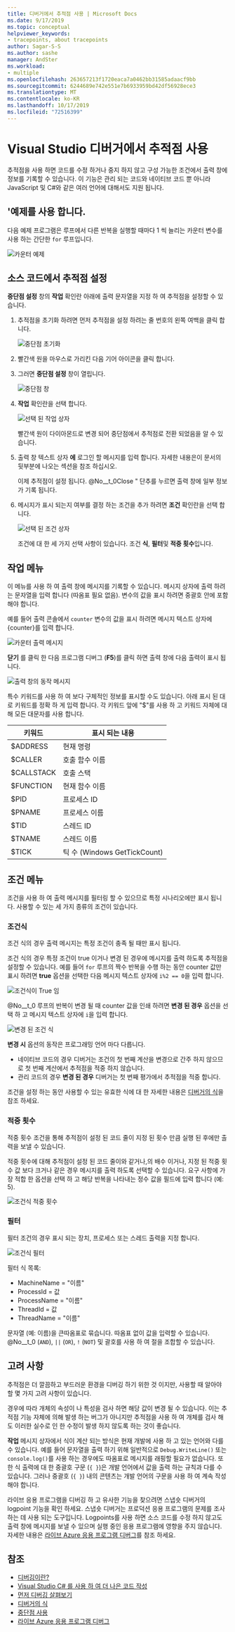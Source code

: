 ```yaml
---
title: 디버거에서 추적점 사용 | Microsoft Docs
ms.date: 9/17/2019
ms.topic: conceptual
helpviewer_keywords:
- tracepoints, about tracepoints
author: Sagar-S-S
ms.author: sashe
manager: AndSter
ms.workload:
- multiple
ms.openlocfilehash: 263657213f1720eaca7a0462bb31585adaacf9bb
ms.sourcegitcommit: 6244689e742e551e7b6933959bd42df56928ece3
ms.translationtype: MT
ms.contentlocale: ko-KR
ms.lasthandoff: 10/17/2019
ms.locfileid: "72516399"
---
```

# <a name="use-tracepoints-in-the-visual-studio-debugger"></a>Visual Studio 디버거에서 추적점 사용

추적점을 사용 하면 코드를 수정 하거나 중지 하지 않고 구성 가능한 조건에서 출력 창에 정보를 기록할 수 있습니다. 이 기능은 관리 되는 코드와 네이티브 코드 뿐 아니라 JavaScript 및 C#와 같은 여러 언어에 대해서도 지원 됩니다.

## <a name="let39s-take-an-example"></a>&#39;예제를 사용 합니다.

다음 예제 프로그램은 루프에서 다른 반복을 실행할 때마다 1 씩 늘리는 카운터 변수를 사용 하는 간단한 `for` 루프입니다.

![카운터 예제](../debugger/media/counterexample.png "카운터 예제")

## <a name="set-tracepoints-in-source-code"></a>소스 코드에서 추적점 설정

**중단점 설정** 창의 **작업** 확인란 아래에 출력 문자열을 지정 하 여 추적점을 설정할 수 있습니다.

1. 추적점을 초기화 하려면 먼저 추적점을 설정 하려는 줄 번호의 왼쪽 여백을 클릭 합니다.

   ![중단점 초기화](../debugger/media/breakpointinitialization.png "중단점 초기화")

2. 빨간색 원을 마우스로 가리킨 다음 기어 아이콘을 클릭 합니다.
3. 그러면 **중단점 설정** 창이 열립니다.

   ![중단점 창](../debugger/media/breakpointwindow.png "중단점 창")

4. **작업** 확인란을 선택 합니다.

   ![선택 된 작업 상자](../debugger/media/checkedactionsbox.png "선택 된 작업 상자")

   빨간색 원이 다이아몬드로 변경 되어 중단점에서 추적점로 전환 되었음을 알 수 있습니다.

5. 출력 창 텍스트 상자 **에** 로그인 할 메시지를 입력 합니다. 자세한 내용은이 문서의 뒷부분에 나오는 섹션을 참조 하십시오.

   이제 추적점이 설정 됩니다. @No__t_0Close &quot; 단추를 누르면 출력 창에 일부 정보가 기록 됩니다.

6. 메시지가 표시 되는지 여부를 결정 하는 조건을 추가 하려면 **조건** 확인란을 선택 합니다.

   ![선택 된 조건 상자](../debugger/media/checkedconditionsbox.png "선택 된 조건 상자")

   조건에 대 한 세 가지 선택 사항이 있습니다. 조건 **식**, **필터**및 **적중 횟수**입니다.

## <a name="actions-menu"></a>작업 메뉴

이 메뉴를 사용 하 여 출력 창에 메시지를 기록할 수 있습니다. 메시지 상자에 출력 하려는 문자열을 입력 합니다 (따옴표 필요 없음). 변수의 값을 표시 하려면 중괄호 안에 포함 해야 합니다.

예를 들어 출력 콘솔에서 `counter` 변수의 값을 표시 하려면 메시지 텍스트 상자에 {counter}를 입력 합니다.

![카운터 출력 메시지](../debugger/media/counteroutputmessage.png "카운터 출력 메시지")

**닫기** 를 클릭 한 다음 프로그램 디버그 (**F5**)를 클릭 하면 출력 창에 다음 출력이 표시 됩니다.

![출력 창의 동작 메시지](../debugger/media/actionsmessageinoutputwindow.png "출력 창의 동작 메시지")

특수 키워드를 사용 하 여 보다 구체적인 정보를 표시할 수도 있습니다. 아래 표시 된 대로 키워드를 정확 하 게 입력 합니다. 각 키워드 앞에 "$"를 사용 하 고 키워드 자체에 대해 모든 대문자를 사용 합니다.

| 키워드 | 표시 되는 내용 |
| --- | --- |
| $ADDRESS | 현재 명령 |
| $CALLER | 호출 함수 이름 |
| $CALLSTACK | 호출 스택 |
| $FUNCTION | 현재 함수 이름 |
| $PID | 프로세스 ID |
| $PNAME | 프로세스 이름 |
| $TID | 스레드 ID |
| $TNAME   | 스레드 이름 |
| $TICK | 틱 수 (Windows GetTickCount) |

## <a name="conditions-menu"></a>조건 메뉴

조건을 사용 하 여 출력 메시지를 필터링 할 수 있으므로 특정 시나리오에만 표시 됩니다. 사용할 수 있는 세 가지 종류의 조건이 있습니다.

### <a name="conditional-expression"></a>조건식
조건 식의 경우 출력 메시지는 특정 조건이 충족 될 때만 표시 됩니다.

조건 식의 경우 특정 조건이 true 이거나 변경 된 경우에 메시지를 출력 하도록 추적점을 설정할 수 있습니다. 예를 들어 `for` 루프의 짝수 반복을 수행 하는 동안 counter 값만 표시 하려면 **true** 옵션을 선택한 다음 메시지 텍스트 상자에 `i%2 == 0`을 입력 합니다.

![조건식이 True 임](../debugger/media/conditionalexpressionistrue.png "조건식이 True 임")

@No__t_0 루프의 반복이 변경 될 때 counter 값을 인쇄 하려면 **변경 된 경우** 옵션을 선택 하 고 메시지 텍스트 상자에 `i`을 입력 합니다.

![변경 된 조건 식](../debugger/media/conditionalexpressionwhenchanged.png "변경 된 조건 식")

**변경 시** 옵션의 동작은 프로그래밍 언어 마다 다릅니다.

- 네이티브 코드의 경우 디버거는 조건의 첫 번째 계산을 변경으로 간주 하지 않으므로 첫 번째 계산에서 추적점을 적중 하지 않습니다.
- 관리 코드의 경우 **변경 된 경우** 디버거는 첫 번째 평가에서 추적점을 적중 합니다.

조건을 설정 하는 동안 사용할 수 있는 유효한 식에 대 한 자세한 내용은 [디버거의 식](expressions-in-the-debugger.md)을 참조 하세요.

### <a name="hit-count"></a>적중 횟수
적중 횟수 조건을 통해 추적점이 설정 된 코드 줄이 지정 된 횟수 만큼 실행 된 후에만 출력을 보낼 수 있습니다.

적중 횟수에 대해 추적점이 설정 된 코드 줄이와 같거나,의 배수 이거나, 지정 된 적중 횟수 값 보다 크거나 같은 경우 메시지를 출력 하도록 선택할 수 있습니다. 요구 사항에 가장 적합 한 옵션을 선택 하 고 해당 반복을 나타내는 정수 값을 필드에 입력 합니다 (예: 5).

![조건식 적중 횟수](../debugger/media/conditionalexpressionhitcount.png "조건식 적중 횟수")

### <a name="filter"></a>필터
필터 조건의 경우 표시 되는 장치, 프로세스 또는 스레드 출력을 지정 합니다.

![조건식 필터](../debugger/media/conditionalexpressionfilter.png "조건식 필터")

필터 식 목록:

- MachineName = "이름"
- ProcessId = 값
- ProcessName = "이름"
- ThreadId = 값
- ThreadName = "이름"

문자열 (예: 이름)을 큰따옴표로 묶습니다. 따옴표 없이 값을 입력할 수 있습니다. @No__t_0 (`AND`), `||` (`OR`), `!` (`NOT`) 및 괄호를 사용 하 여 절을 조합할 수 있습니다.

## <a name="considerations"></a>고려 사항

추적점은 더 깔끔하고 부드러운 환경을 디버깅 하기 위한 것 이지만, 사용할 때 알아야 할 몇 가지 고려 사항이 있습니다.

경우에 따라 개체의 속성이 나 특성을 검사 하면 해당 값이 변경 될 수 있습니다. 이는 추적점 기능 자체에 의해 발생 하는 버그가 아니지만 추적점을 사용 하 여 개체를 검사 해도 이러한 실수로 인 한 수정이 발생 하지 않도록 하는 것이 좋습니다.

**작업** 메시지 상자에서 식이 계산 되는 방식은 현재 개발에 사용 하 고 있는 언어와 다를 수 있습니다. 예를 들어 문자열을 출력 하기 위해 일반적으로 `Debug.WriteLine()` 또는 `console.log()`를 사용 하는 경우에도 따옴표로 메시지를 래핑할 필요가 없습니다. 또한 식 출력에 대 한 중괄호 구문 (`{ }`)은 개발 언어에서 값을 출력 하는 규칙과 다를 수 있습니다. 그러나 중괄호 (`{ }`) 내의 콘텐츠는 개발 언어의 구문을 사용 하 여 계속 작성 해야 합니다.

라이브 응용 프로그램을 디버깅 하 고 유사한 기능을 찾으려면 스냅숏 디버거의 logpoint 기능을 확인 하세요. 스냅숏 디버거는 프로덕션 응용 프로그램의 문제를 조사 하는 데 사용 되는 도구입니다. Logpoints를 사용 하면 소스 코드를 수정 하지 않고도 출력 창에 메시지를 보낼 수 있으며 실행 중인 응용 프로그램에 영향을 주지 않습니다. 자세한 내용은 [라이브 Azure 응용 프로그램 디버그](../debugger/debug-live-azure-applications.md)를 참조 하세요.

## <a name="see-also"></a>참조

- [디버깅이란?](../debugger/what-is-debugging.md)
- [Visual Studio C# 를 사용 하 여 더 나은 코드 작성](../debugger/write-better-code-with-visual-studio.md)
- [먼저 디버깅 살펴보기](../debugger/debugger-feature-tour.md)
- [디버거의 식](expressions-in-the-debugger.md)
- [중단점 사용](../debugger/using-breakpoints.md)
- [라이브 Azure 응용 프로그램 디버그](../debugger/debug-live-azure-applications.md)
